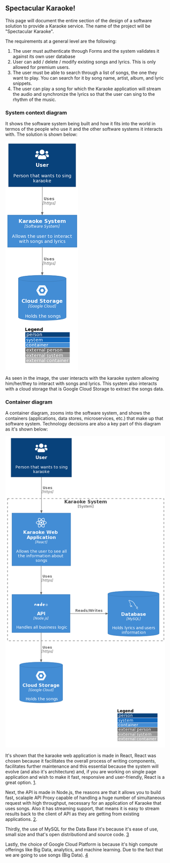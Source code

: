 ## Spectacular Karaoke!

This page will document the entire section of the design of a software solution to provide a Karaoke service. The name of the project will be "Spectacular Karaoke".

The requirements at a general level are the following:

1. The user must authenticate through Forms and the system validates it against its own user database
2. User can add / delete / modify existing songs and lyrics. This is only allowed for premium users.
3. The user must be able to search through a list of songs, the one they want to play. You can search for it by song name, artist, album, and lyric snippets.
4. The user can play a song for which the Karaoke application will stream the audio and synchronize the lyrics so that the user can sing to the rhythm of the music. 

### System context diagram

It shows the software system being built and how it fits into the world in termos of the people who use it and the other software systems it interacts with. The solution is shown below: 


![Image](https://github.com/Josecespedesant/SpectacularKaraoke/blob/gh-pages/syscontxdiagram.png?raw=true)

As seen in the image, the user interacts with the karaoke system allowing him/her/they to interact with songs and lyrics. This system also interacts with a cloud storage that is Google Cloud Storage to extract the songs data.


### Container diagram

A container diagram, zooms into the software system, and shows the containers (applications, data stores, microservices, etc.) that make up that software system. Technology decisions are also a key part of this diagram as it's shown below:

![Image](https://github.com/Josecespedesant/SpectacularKaraoke/blob/gh-pages/containerdiagram.png?raw=true)

It's shown that the karaoke web application is made in React, React was chosen because it facilitates the overall process of writing components, facilitates further maintenance and this essential because the system will evolve (and also it's architecture) and, if you are working on single page application and wish to make it fast, responsive and user-friendly, React is a great option. [1](https://da-14.com/blog/its-high-time-reactjs-ten-reasons-give-it-try). 

Next, the API is made in Node.js, the reasons are that it allows you to build fast, scalaple API Proxy capable of handling a huge number of simultaneous request with high throughput, necessary for an application of Karaoke that uses songs. Also it has streaming support, that means it is easy to stream results back to the client of API as they are getting from existing applications. [2](https://www.instinctools.com/why-is-node-js-so-popular-for-rest-api/).

Thirdly, the use of MySQL for the Data Base it's because it's ease of use, small size and that's open distributiond and source code. [3](http://books.gigatux.nl/mirror/mysqlguide4.1-5.0/0672326736/fm01lev1sec1.html)

Lastly, the choice of Google Cloud Platform is because it's high compute offerings like Big Data, analytics, and machine learning. Due to the fact that we are going to use songs (Big Data). [4](https://www.datamation.com/cloud/aws-vs-azure-vs-google-cloud/)

